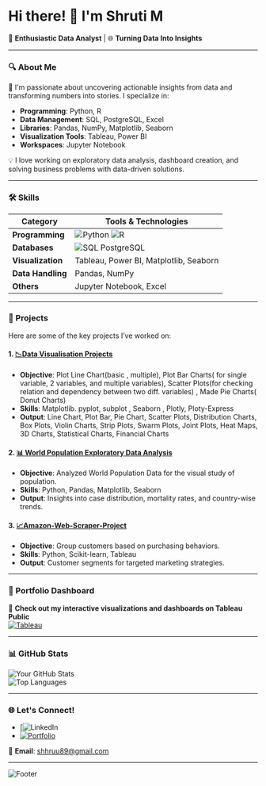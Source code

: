 # Hi there! 👋 I'm Shruti M
🌟 **Enthusiastic Data Analyst** | 🌐 **Turning Data Into Insights**

---

### 🔍 About Me
🚀 I'm passionate about uncovering actionable insights from data and transforming numbers into stories. I specialize in:
- **Programming**: Python, R
- **Data Management**: SQL, PostgreSQL, Excel
- **Libraries**: Pandas, NumPy, Matplotlib, Seaborn
- **Visualization Tools**: Tableau, Power BI  
- **Workspaces**: Jupyter Notebook

💡 I love working on exploratory data analysis, dashboard creation, and solving business problems with data-driven solutions.

---

### 🛠️ Skills
| **Category**       | **Tools & Technologies**                           |
|---------------------|---------------------------------------------------|
| **Programming**     | ![Python](https://img.shields.io/badge/-Python-3776AB?logo=python&logoColor=white) ![R](https://img.shields.io/badge/-R-276DC3?logo=R&logoColor=white) |
| **Databases**       | ![SQL](https://img.shields.io/badge/-SQL-336791?logo=postgresql&logoColor=white) PostgreSQL |
| **Visualization**   | Tableau, Power BI, Matplotlib, Seaborn            |
| **Data Handling**   | Pandas, NumPy                                     |
| **Others**          | Jupyter Notebook, Excel                          |

---

### 📂 Projects
Here are some of the key projects I’ve worked on:


#### 1. [📉Data Visualisation Projects](https://github.com/shhruthii/Data-Visualisations)
- **Objective**: Plot Line Chart(basic , multiple), Plot Bar Charts( for single variable, 2 variables, and multiple variables), Scatter Plots(for checking relation and dependency between two diff. variables) , Made Pie Charts( Donut Charts) 
- **Skills**: Matplotlib. pyplot, subplot , Seaborn , Plotly, Ploty-Express
- **Output**: Line Chart, Plot Bar, Pie Chart, Scatter Plots, Distribution Charts, Box Plots, Violin Charts, Strip Plots, Swarm Plots, Joint Plots, Heat Maps, 3D Charts, Statistical Charts, Financial Charts

#### 2. [📊 World Population Exploratory Data Analysis](https://github.com/shhruthii/EDA-with-Pandas)
- **Objective**: Analyzed World Population Data for the visual study of population.
- **Skills**: Python, Pandas, Matplotlib, Seaborn
- **Output**: Insights into case distribution, mortality rates, and country-wise trends.

#### 3. [📈Amazon-Web-Scraper-Project](https://github.com/shhruthii/Amazon-Web-Scraper-Project)
- **Objective**: Group customers based on purchasing behaviors.
- **Skills**: Python, Scikit-learn, Tableau
- **Output**: Customer segments for targeted marketing strategies.


---

### 🎨 Portfolio Dashboard
🌟 **Check out my interactive visualizations and dashboards on Tableau Public**  
[![Tableau](https://img.shields.io/badge/-Tableau_Public-22A9E0?logo=tableau&logoColor=white)](https://public.tableau.com/profile/yourusername)

---

### 📊 GitHub Stats
![Your GitHub Stats](https://github-readme-stats.vercel.app/api?username=yourusername&show_icons=true&theme=radical)  
![Top Languages](https://github-readme-stats.vercel.app/api/top-langs/?username=yourusername&layout=compact&theme=radical)

---

### 🌐 Let's Connect!
- [![LinkedIn](https://www.linkedin.com/in/shruti-788kl/)  
- [![Portfolio](https://img.shields.io/badge/-Portfolio-F4A261)](https://yourportfolio.com)  

📧 **Email**: shhruu89@gmail.com 

---

![Footer](https://via.placeholder.com/1000x50?text=Thank+You+for+Visiting!)
<!-- Replace the above placeholder with a custom footer image -->
